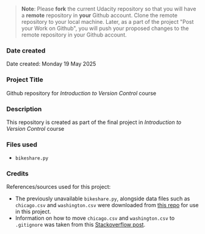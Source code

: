>**Note**: Please **fork** the current Udacity repository so that you will have a **remote** repository in **your** Github account. Clone the remote repository to your local machine. Later, as a part of the project "Post your Work on Github", you will push your proposed changes to the remote repository in your Github account.

### Date created
Date created: Monday 19 May 2025

### Project Title
Github repository for _Introduction to Version Control_ course

### Description
This repository is created as part of the final project in _Introduction to Version Control_ course

### Files used
- `bikeshare.py`

### Credits
References/sources used for this project:

- The previously unavailable `bikeshare.py`, alongside data files such as `chicago.csv` and `washington.csv` were downloaded from [this repo](https://github.com/patrickbloomingdale/Udacity-Project-Explore-US-Bikeshare-Data/blob/master/bikeshare.py) for use in this project.
- Information on how to move `chicago.csv` and `washington.csv` to `.gitignore` was taken from this [Stackoverflow post](https://stackoverflow.com/questions/46383506/add-files-to-gitignore-directly-from-git-shell).

